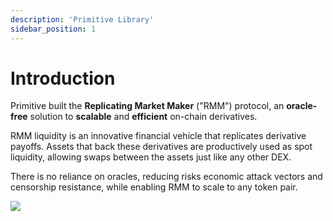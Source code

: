 ```yaml
---
description: 'Primitive Library'
sidebar_position: 1
---
```


# Introduction

Primitive built the **Replicating Market Maker** ("RMM") protocol, an **oracle-free** solution to **scalable** and **efficient** on-chain derivatives.

RMM liquidity is an innovative financial vehicle that replicates derivative payoffs. Assets that back these derivatives are productively used as spot liquidity, allowing swaps between the assets just like any other DEX.

There is no reliance on oracles, reducing risks economic attack vectors and censorship resistance, while enabling RMM to scale to any token pair.

![](/img/primitive-banner.png)
